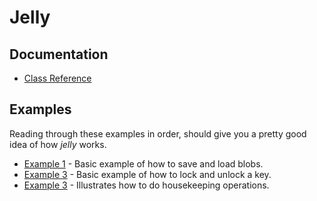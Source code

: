 # Jelly

## Documentation

* [Class Reference](https://demogorgon1.github.io/jelly/annotated.html)

## Examples

Reading through these examples in order, should give you a pretty good idea of how _jelly_ works.

* [Example 1](https://demogorgon1.github.io/jelly/Example1_BlobNode_8cpp-example.html) - Basic example of how to save and load blobs.
* [Example 3](https://demogorgon1.github.io/jelly/Example2_LockNode_8cpp-example.html) - Basic example of how to lock and unlock a key.
* [Example 3](https://demogorgon1.github.io/jelly/Example3_Housekeeping_8cpp-example.html) - Illustrates how to do housekeeping operations.
